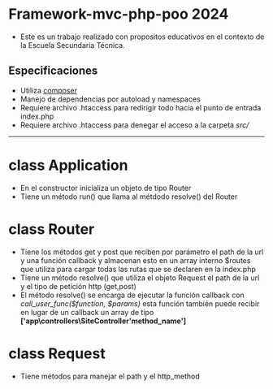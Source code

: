 # Framework-mvc-php-poo 2024

- Este es un trabajo realizado con propositos educativos en el contexto de la Escuela Secundaria Técnica.

## Especificaciones
- Utiliza [composer](https://getcomposer.org/) 
- Manejo de dependencias por autoload y namespaces
- Requiere archivo .htaccess para redirigir todo hacia el punto de entrada index.php
- Requiere archivo .htaccess para denegar el acceso a la carpeta *src/*
___

# class Application
- En el constructor inicializa un objeto de tipo Router
- Tiene un método run() que llama al métdodo resolve() del Router

# class Router
- Tiene los métodos get y post que reciben por parámetro el path de la url y una función callback y almacenan esto en un array interno $routes que utiliza para cargar todas las rutas que se declaren en la index.php
- Tiene un método resolve() que utiliza el objeto Request el path de la url y el tipo de petición http (get,post)
- El método resolve() se encarga de ejecutar la función callback con *call_user_func($function, $params)* esta función también puede recibir en lugar de un callback un array de tipo **['app\controllers\SiteController'method_name']**

# class Request
- Tiene métodos para manejar el path y el http_method 
